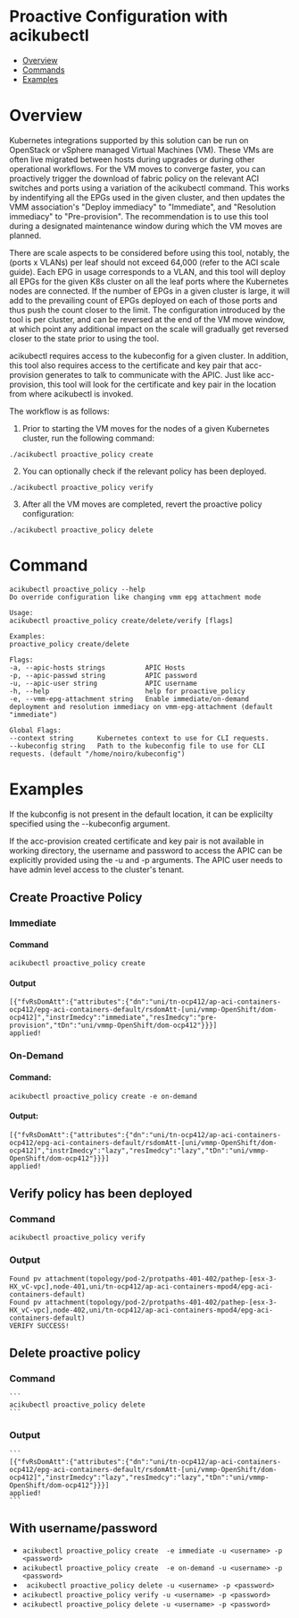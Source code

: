
# Proactive Configuration with acikubectl
- [Overview](#overview)
- [Commands](#command)
- [Examples](#examples)

# Overview
Kubernetes integrations supported by this solution can be run on OpenStack or vSphere managed Virtual Machines (VM). These VMs are often live migrated between hosts during upgrades or during other operational workflows. For the VM moves to converge faster, you can proactively trigger the download of fabric policy on the relevant ACI switches and ports using a variation of the acikubectl command. This works by indentifying all the EPGs used in the given cluster, and then updates the VMM association's "Deploy immediacy" to "Immediate", and "Resolution immediacy" to "Pre-provision". The recommendation is to use this tool during a designated maintenance window during which the VM moves are planned.

There are scale aspects to be considered before using this tool, notably, the (ports x VLANs) per leaf should not exceed 64,000 (refer to the ACI scale guide). Each EPG in usage corresponds to a VLAN, and this tool will deploy all EPGs for the given K8s cluster on all the leaf ports where the Kubernetes nodes are connected. If the number of EPGs in a given cluster is large, it will add to the prevailing count of EPGs deployed on each of those ports and thus push the count closer to the limit. The configuration introduced by the tool is per cluster, and can be reversed at the end of the VM move window, at which point any additional impact on the scale will gradually get reversed closer to the state prior to using the tool.

acikubectl requires access to the kubeconfig for a given cluster. In addition, this tool also requires access to the certificate and key pair that acc-provision generates to talk to communicate with the APIC. Just like acc-provision, this tool will look for the certificate and key pair in the location from where acikubectl is invoked.

The workflow is as follows:

1. Prior to starting the VM moves for the nodes of a given Kubernetes cluster, run the following command:

```
./acikubectl proactive_policy create
```
2. You can optionally check if the relevant policy has been deployed.

```
./acikubectl proactive_policy verify
```
3. After all the VM moves are completed, revert the proactive policy configuration:

```
./acikubectl proactive_policy delete
```

# Command
```
acikubectl proactive_policy --help
Do override configuration like changing vmm epg attachment mode

Usage:
acikubectl proactive_policy create/delete/verify [flags]

Examples:
proactive_policy create/delete

Flags:
-a, --apic-hosts strings          APIC Hosts
-p, --apic-passwd string          APIC password
-u, --apic-user string            APIC username
-h, --help                        help for proactive_policy
-e, --vmm-epg-attachment string   Enable immediate/on-demand deployment and resolution immediacy on vmm-epg-attachment (default "immediate")

Global Flags:
--context string      Kubernetes context to use for CLI requests.
--kubeconfig string   Path to the kubeconfig file to use for CLI requests. (default "/home/noiro/kubeconfig")
```

# Examples
If the kubconfig is not present in the default location, it can be explicilty specified using the --kubeconfig argument.

If the acc-provision created certificate and key pair is not available in working directory, the username and password to access the APIC can be explicitly provided using the -u and -p arguments. The APIC user needs to have admin level access to the cluster's tenant.

## Create Proactive Policy

### Immediate
#### Command
```acikubectl proactive_policy create```
#### Output
```
[{"fvRsDomAtt":{"attributes":{"dn":"uni/tn-ocp412/ap-aci-containers-ocp412/epg-aci-containers-default/rsdomAtt-[uni/vmmp-OpenShift/dom-ocp412]","instrImedcy":"immediate","resImedcy":"pre-provision","tDn":"uni/vmmp-OpenShift/dom-ocp412"}}}]
applied!
```

### On-Demand
#### Command:
```acikubectl proactive_policy create -e on-demand```
#### Output:
```
[{"fvRsDomAtt":{"attributes":{"dn":"uni/tn-ocp412/ap-aci-containers-ocp412/epg-aci-containers-default/rsdomAtt-[uni/vmmp-OpenShift/dom-ocp412]","instrImedcy":"lazy","resImedcy":"lazy","tDn":"uni/vmmp-OpenShift/dom-ocp412"}}}]
applied!
```

## Verify policy has been deployed
### Command
```
acikubectl proactive_policy verify
 ```

### Output
```
Found pv attachment(topology/pod-2/protpaths-401-402/pathep-[esx-3-HX_vC-vpc],node-401,uni/tn-ocp412/ap-aci-containers-mpod4/epg-aci-containers-default)
Found pv attachment(topology/pod-2/protpaths-401-402/pathep-[esx-3-HX_vC-vpc],node-402,uni/tn-ocp412/ap-aci-containers-mpod4/epg-aci-containers-default)
VERIFY SUCCESS!
```
## Delete proactive policy
### Command
    ```
    acikubectl proactive_policy delete
    ```
### Output
    ```
    [{"fvRsDomAtt":{"attributes":{"dn":"uni/tn-ocp412/ap-aci-containers-ocp412/epg-aci-containers-default/rsdomAtt-[uni/vmmp-OpenShift/dom-ocp412]","instrImedcy":"lazy","resImedcy":"lazy","tDn":"uni/vmmp-OpenShift/dom-ocp412"}}}]
    applied!
    ```

## With username/password
* ```acikubectl proactive_policy create  -e immediate -u <username> -p <password>```
* ```acikubectl proactive_policy create  -e on-demand -u <username> -p <password>```
* ``` acikubectl proactive_policy delete -u <username> -p <password>```
* ```acikubectl proactive_policy verify -u <username> -p <password>```
* ```acikubectl proactive_policy delete -u <username> -p <password>```

